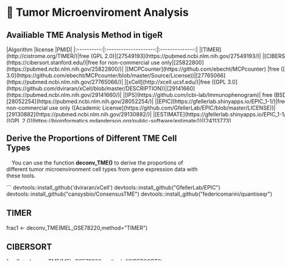 # 🌱 Tumor Microenviroment Analysis

## Availiable TME Analysis Method in tigeR
<div style="width:780px; height:200px; overflow-y: scroll; overflow-x: hidden;">
|Algorithm |license |PMID|
|:----------:|:--------------------:|:--------------:|
|[TIMER](http://cistrome.org/TIMER/)|free (GPL 2.0)|[27549193](https://pubmed.ncbi.nlm.nih.gov/27549193/)|
|[CIBERSORT](https://cibersort.stanford.edu/)|free for non-commercial use only|[25822800](https://pubmed.ncbi.nlm.nih.gov/25822800/)|
|[MCPCounter](https://github.com/ebecht/MCPcounter) |free ([GPL 3.0](https://github.com/ebecht/MCPcounter/blob/master/Source/License))|[27765066](https://pubmed.ncbi.nlm.nih.gov/27765066/)|
|[xCell](http://xcell.ucsf.edu/)|free ([GPL 3.0](https://github.com/dviraran/xCell/blob/master/DESCRIPTION))|[29141660](https://pubmed.ncbi.nlm.nih.gov/29141660/)|
|[IPS](https://github.com/icbi-lab/Immunophenogram)| free (BSD)|[28052254](https://pubmed.ncbi.nlm.nih.gov/28052254/)|
|[EPIC](https://gfellerlab.shinyapps.io/EPIC_1-1/)|free for non-commercial use only ([Academic License](https://github.com/GfellerLab/EPIC/blob/master/LICENSE))|[29130882](https://pubmed.ncbi.nlm.nih.gov/29130882/)|
|[ESTIMATE](https://gfellerlab.shinyapps.io/EPIC_1-1/)| free ([GPL 2.0](https://bioinformatics.mdanderson.org/public-software/estimate/))|[24113773](https://pubmed.ncbi.nlm.nih.gov/24113773/)|
|[ABIS](https://giannimonaco.shinyapps.io/ABIS/)|free ([GPL 2.0](https://github.com/giannimonaco/ABIS))|[30726743](https://pubmed.ncbi.nlm.nih.gov/30726743/)|
|[ConsensusTME](https://olliecast.shinyapps.io/Deconvolution_Benchmarking/)|free ([GPL 3.0](https://github.com/cansysbio/ConsensusTME/blob/master/LICENSE.md))|[31641033](https://pubmed.ncbi.nlm.nih.gov/31641033/)|
|[quanTIseq](http://icbi.at/software/quantiseq/doc/index.html)|free (BSD)|[31126321](https://pubmed.ncbi.nlm.nih.gov/31126321/)|
</div>

## Derive the Proportions of Different TME Cell Types
 You can use the function **deconv_TME()** to derive the proportions of different tumor microenvironment cell types from gene expression data with these tools.

<div style="width:780px; height:200px; overflow-y: scroll; overflow-x: hidden;">
```
devtools::install_github('dviraran/xCell')
devtools::install_github("GfellerLab/EPIC")
devtools::install_github("cansysbio/ConsensusTME")
devtools::install_github("federicomarini/quantiseqr")

## TIMER
frac1 <- deconv_TME(MEL_GSE78220,method="TIMER")

## CIBERSORT
frac2 <- deconv_TME(MEL_GSE78220,method="CIBERSORT")

## MCPCounter
frac3 <- deconv_TME(MEL_GSE78220,method="MCPCounter")

## xCell
frac4 <- deconv_TME(MEL_GSE78220,method="xCell")

## IPS
frac5 <- deconv_TME(MEL_GSE78220,method="IPS")

## EPIC
frac6 <- deconv_TME(MEL_GSE78220,method="epic")

## ESTIMATE
frac7 <- deconv_TME(MEL_GSE78220,method="ESTIMATE")

## ABIS
frac8 <- deconv_TME(MEL_GSE78220,method="ABIS")

## ConsensusTME
frac9 <- deconv_TME(MEL_GSE78220,method="ConsensusTME")

## quanTIseq
frac10 <- deconv_TME(MEL_GSE78220,method="quanTIseq")
```
</div>

## Visualization and Comparing the Cell Proportions
```
cell1 <- c("T cells CD4","Neutrophil", "Macrophage","mDCs","B cells", "T cells CD8")
pie1 <- fraction_pie(cell_name_filter(frac1),feature=factor(cell1, levels = cell1))

cell2 <- c("DCs resting", "T cells CD8", "T cells CD4 naive", "Macrophages M2", "Yd T cells", "Monocytes","Mast cells resting", "Neutrophils", "Tregs","B cells naive")
pie2 <- fraction_pie(cell_name_filter(frac2[[1]][1:22,]),feature=factor(cell2, levels = cell2))
```

## Searching for Key Cell Types Influencing Immune Therapy Response
```
## TIMER
TM <- deconv_TME(MEL_GSE91061,method = "TIMER")
TM_SE <- SummarizedExperiment(assays=SimpleList(TM),
                               colData=colData(MEL_GSE91061))
browse_biomk(SE=TM_SE)
```

## 📝 More Details about TME Analysis{-}
 **TIMER** is a comprehensive tool for systematical analysis of immune infiltrates across diverse cancer types.

 **CIBERSORT** is an analytical tool from the Alizadeh Lab and Newman Lab to impute gene expression profiles and provide an estimation of the abundances of member cell types in a mixed cell population, using gene expression data.

 **xCell** is a gene signatures-based method learned from thousands of pure cell types from various sources. xCell applies a novel technique for reducing associations between closely related cell types. 

 **Consensus<sup>TME</sup>** a consensus approach to generating cancer specific signatures for multiple cell types found within the tumour microenvironment.

